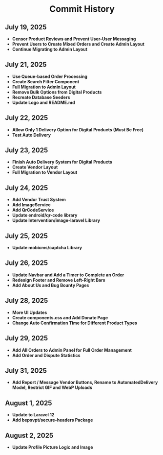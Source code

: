 <div align="center">

# Commit History

</div>

## July 19, 2025

- **Censor Product Reviews and Prevent User-User Messaging**
- **Prevent Users to Create Mixed Orders and Create Admin Layout**
- **Continue Migrating to Admin Layout**

## July 21, 2025

- **Use Queue-based Order Processing**
- **Create Search Filter Component**
- **Full Migration to Admin Layout**
- **Remove Bulk Options from Digital Products**
- **Recreate Database Seeders**
- **Update Logo and README.md**

## July 22, 2025

- **Allow Only 1 Delivery Option for Digital Products (Must Be Free)**
- **Test Auto Delivery**

## July 23, 2025

- **Finish Auto Delivery System for Digital Products**
- **Create Vendor Layout**
- **Full Migration to Vendor Layout**

## July 24, 2025

- **Add Vendor Trust System**
- **Add ImageService**
- **Add QrCodeService**
- **Update endroid/qr-code library**
- **Update Intervention/image-laravel Library**

## July 25, 2025

- **Update mobicms/captcha Library**

## July 26, 2025

- **Update Navbar and Add a Timer to Complete an Order**
- **Redesign Footer and Remove Left-Right Bars**
- **Add About Us and Bug Bounty Pages**

## July 28, 2025

- **More UI Updates**
- **Create components.css and Add Donate Page**
- **Change Auto Confirmation Time for Different Product Types**

## July 29, 2025

- **Add All Orders to Admin Panel for Full Order Management**
- **Add Order and Dispute Statistics**

## July 31, 2025

- **Add Report / Message Vendor Buttons, Rename to AutomatedDelivery Model, Restrict GIF and WebP Uploads**

## August 1, 2025

- **Update to Laravel 12**
- **Add bepsvpt/secure-headers Package**

## August 2, 2025

- **Update Profile Picture Logic and Image**
